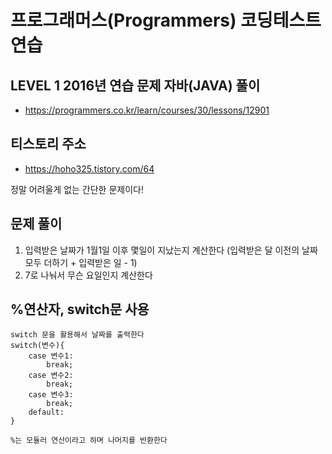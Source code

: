 # 프로그래머스(Programmers) 코딩테스트 연습
## LEVEL 1 2016년 연습 문제 자바(JAVA) 풀이
- https://programmers.co.kr/learn/courses/30/lessons/12901

## 티스토리 주소
- https://hoho325.tistory.com/64


정말 어려울게 없는 간단한 문제이다!

## 문제 풀이
1. 입력받은 날짜가 1월1일 이후 몇일이 지났는지 계산한다 (입력받은 달 이전의 날짜 모두 더하기 + 입력받은 일 - 1)
2. 7로 나눠서 무슨 요일인지 계산한다

## %연산자, switch문 사용
```
switch 문을 활용해서 날짜를 출력한다
switch(변수){
    case 변수1:
        break;
    case 변수2:
        break;
    case 변수3:
        break;
    default:
}

%는 모듈러 연산이라고 하며 나머지를 반환한다
```
